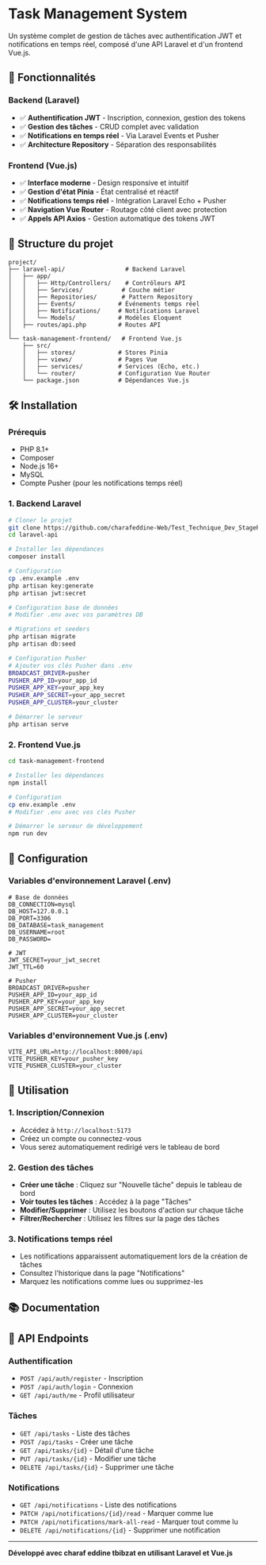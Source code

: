 # Task Management System

Un système complet de gestion de tâches avec authentification JWT et notifications en temps réel, composé d'une API Laravel et d'un frontend Vue.js.

## 🚀 Fonctionnalités

### Backend (Laravel)
- ✅ **Authentification JWT** - Inscription, connexion, gestion des tokens
- ✅ **Gestion des tâches** - CRUD complet avec validation
- ✅ **Notifications en temps réel** - Via Laravel Events et Pusher
- ✅ **Architecture Repository** - Séparation des responsabilités


### Frontend (Vue.js)
- ✅ **Interface moderne** - Design responsive et intuitif
- ✅ **Gestion d'état Pinia** - État centralisé et réactif
- ✅ **Notifications temps réel** - Intégration Laravel Echo + Pusher
- ✅ **Navigation Vue Router** - Routage côté client avec protection
- ✅ **Appels API Axios** - Gestion automatique des tokens JWT

## 📁 Structure du projet

```
project/
├── laravel-api/                 # Backend Laravel
│   ├── app/
│   │   ├── Http/Controllers/    # Contrôleurs API
│   │   ├── Services/           # Couche métier
│   │   ├── Repositories/       # Pattern Repository
│   │   ├── Events/            # Événements temps réel
│   │   ├── Notifications/     # Notifications Laravel
│   │   └── Models/            # Modèles Eloquent
│   ├── routes/api.php         # Routes API
│
└── task-management-frontend/   # Frontend Vue.js
    ├── src/
    │   ├── stores/            # Stores Pinia
    │   ├── views/             # Pages Vue
    │   ├── services/          # Services (Echo, etc.)
    │   └── router/            # Configuration Vue Router
    └── package.json           # Dépendances Vue.js
```

## 🛠️ Installation

### Prérequis
- PHP 8.1+
- Composer
- Node.js 16+
- MySQL
- Compte Pusher (pour les notifications temps réel)

### 1. Backend Laravel

```bash
# Cloner le projet
git clone https://github.com/charafeddine-Web/Test_Technique_Dev_StagePre.git
cd laravel-api

# Installer les dépendances
composer install

# Configuration
cp .env.example .env
php artisan key:generate
php artisan jwt:secret

# Configuration base de données
# Modifier .env avec vos paramètres DB

# Migrations et seeders
php artisan migrate
php artisan db:seed

# Configuration Pusher
# Ajouter vos clés Pusher dans .env
BROADCAST_DRIVER=pusher
PUSHER_APP_ID=your_app_id
PUSHER_APP_KEY=your_app_key
PUSHER_APP_SECRET=your_app_secret
PUSHER_APP_CLUSTER=your_cluster

# Démarrer le serveur
php artisan serve
```

### 2. Frontend Vue.js

```bash
cd task-management-frontend

# Installer les dépendances
npm install

# Configuration
cp env.example .env
# Modifier .env avec vos clés Pusher

# Démarrer le serveur de développement
npm run dev
```

## 🔧 Configuration

### Variables d'environnement Laravel (.env)

```env
# Base de données
DB_CONNECTION=mysql
DB_HOST=127.0.0.1
DB_PORT=3306
DB_DATABASE=task_management
DB_USERNAME=root
DB_PASSWORD=

# JWT
JWT_SECRET=your_jwt_secret
JWT_TTL=60

# Pusher
BROADCAST_DRIVER=pusher
PUSHER_APP_ID=your_app_id
PUSHER_APP_KEY=your_app_key
PUSHER_APP_SECRET=your_app_secret
PUSHER_APP_CLUSTER=your_cluster
```

### Variables d'environnement Vue.js (.env)

```env
VITE_API_URL=http://localhost:8000/api
VITE_PUSHER_KEY=your_pusher_key
VITE_PUSHER_CLUSTER=your_cluster
```

## 📖 Utilisation

### 1. Inscription/Connexion
- Accédez à `http://localhost:5173`
- Créez un compte ou connectez-vous
- Vous serez automatiquement redirigé vers le tableau de bord

### 2. Gestion des tâches
- **Créer une tâche** : Cliquez sur "Nouvelle tâche" depuis le tableau de bord
- **Voir toutes les tâches** : Accédez à la page "Tâches"
- **Modifier/Supprimer** : Utilisez les boutons d'action sur chaque tâche
- **Filtrer/Rechercher** : Utilisez les filtres sur la page des tâches

### 3. Notifications temps réel
- Les notifications apparaissent automatiquement lors de la création de tâches
- Consultez l'historique dans la page "Notifications"
- Marquez les notifications comme lues ou supprimez-les



## 📚 Documentation

## 🔌 API Endpoints

### Authentification
- `POST /api/auth/register` - Inscription
- `POST /api/auth/login` - Connexion
- `GET /api/auth/me` - Profil utilisateur

### Tâches
- `GET /api/tasks` - Liste des tâches
- `POST /api/tasks` - Créer une tâche
- `GET /api/tasks/{id}` - Détail d'une tâche
- `PUT /api/tasks/{id}` - Modifier une tâche
- `DELETE /api/tasks/{id}` - Supprimer une tâche

### Notifications
- `GET /api/notifications` - Liste des notifications
- `PATCH /api/notifications/{id}/read` - Marquer comme lue
- `PATCH /api/notifications/mark-all-read` - Marquer tout comme lu
- `DELETE /api/notifications/{id}` - Supprimer une notification



---

**Développé avec charaf eddine tbibzat  en utilisant Laravel et Vue.js**
